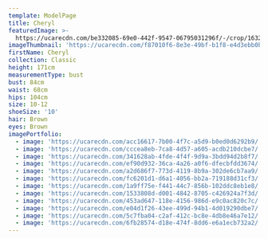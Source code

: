 ```yaml
---
template: ModelPage
title: Cheryl
featuredImage: >-
  https://ucarecdn.com/be332085-69e0-442f-9547-06795031296f/-/crop/1632x1025/0,505/-/preview/
imageThumbnail: 'https://ucarecdn.com/f87010f6-8e3e-49bf-b1f8-e4d3ebb0bd9d/'
firstName: Cheryl
collection: Classic
height: 171cm
measurementType: bust
bust: 84cm
waist: 68cm
hips: 104cm
size: 10-12
shoeSize: '10'
hair: Brown
eyes: Brown
imagePortfolio:
  - image: 'https://ucarecdn.com/acc16617-7b00-4f7c-a5d9-b0ed0d6292b9/'
  - image: 'https://ucarecdn.com/cccea8eb-7ca8-4d57-a605-acdb210dcbe7/'
  - image: 'https://ucarecdn.com/341628ab-4fde-4f4f-9d9a-3bdd94d2b8f7/'
  - image: 'https://ucarecdn.com/ef90d932-36ca-4a26-a0f6-dfecbfdd3674/'
  - image: 'https://ucarecdn.com/a2d686f7-773d-4119-8b9a-302de6cb7aa9/'
  - image: 'https://ucarecdn.com/fc6201d1-d6a1-4056-bb2a-719188d31cf3/'
  - image: 'https://ucarecdn.com/1a9ff75e-f441-44c7-856b-102ddc8eb1e8/'
  - image: 'https://ucarecdn.com/1533808d-d001-4842-8705-c426924a7f3d/'
  - image: 'https://ucarecdn.com/453ad647-118e-4156-986d-e9c0ac820c7c/'
  - image: 'https://ucarecdn.com/e04d1f26-43ee-499d-94b1-4d019290dbe7/'
  - image: 'https://ucarecdn.com/5c7fba04-c2af-412c-bc8e-4db8e46a7e12/'
  - image: 'https://ucarecdn.com/6fb28574-d18e-474f-8dd6-e6a1ecb732a2/'
---
```


